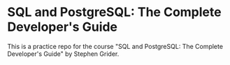 # SQL and PostgreSQL: The Complete Developer's Guide

This is a practice repo for the course "SQL and PostgreSQL: The Complete Developer's Guide" by Stephen Grider.
